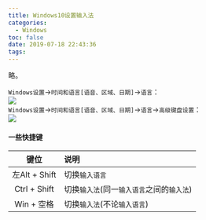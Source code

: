 ```yaml
---
title: Windows10设置输入法
categories:
  - Windows
toc: false
date: 2019-07-18 22:43:36
tags:
---
```

略。
<!-- more -->

`Windows设置`→`时间和语言[语音、区域、日期]`→`语言`：  
![](语言.png)  
`Windows设置`→`时间和语言[语音、区域、日期]`→`语言`→`高级键盘设置`：  
![](高级键盘设置.png)  

#### 一些快捷键
|键位           |说明                                   |
|:-------------:|:-------------------------------------|
| 左Alt + Shift |切换`输入语言`                          |
| Ctrl + Shift  |切换`输入法`(同一`输入语言`之间的`输入法`)|
| Win + 空格    |切换`输入法`(不论`输入语言`)             |

